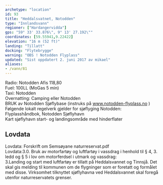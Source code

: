 ```yaml
---
archetype: "location"
id: 93
title: "Heddalsvatnet, Notodden"
type: "Innlandsvann"
regioner: ["Hardangervidda"]
gps: "59° 33' 33.876\", 9° 13' 27.192\""
coordinates: [59.55941,9.22422]
elevation: "16 m (52 ft)"
landing: "Tillatt"
docking: "Flytebrygge"
warning: "OBS ! Notodden Flyplass"
updated: "Sist oppdatert 2. juni 2017 av mikael"
aliases:
- /vann/81
---
```


Radio: Notodden Afis 118,80\
Fuel: 100LL (MoGas 5 min)\
Taxi: Notodden\
Overnatting: Camping eller Notodden\
BRUK av Notodden Sjøflybase (instruks på www.notodden-flyplass.no )\
Følgende lokalt regelverk gjelder for sjøflyging Notodden:\
 Flyplasshåndbok, Notodden Sjøflyhavn \
Kart sjøflyhavn start- og landingsområde med hinderflater

## Lovdata

Lovdata: Forskrift om Semsøyane naturreservat.pdf\
Lovdata:3.0. Bruk av motorfartøy og luftfartøy i vassdrag i henhold til § 4, 3. ledd og § 5 i lov om motorferdsel i utmark og vassdrag:\
3.Landing og start med luftfartøy er tillatt på Heddalsvannet og Tinnsjå.  Det skal gis melding til kommunen om de flygninger som er foretatt og formålet med disse.  Virksomhet tilknyttet sjøflyhavna ved Heddalsvannet  skal foregå utenfor naturreservatets grenser.
